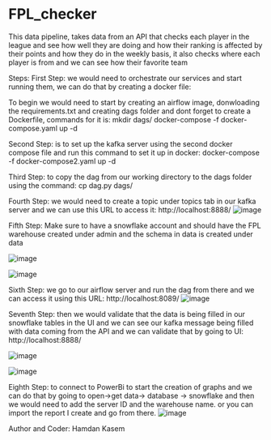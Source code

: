 # FPL_checker
This data pipeline, takes data from an API that checks each player in the league and see how well they are doing and how their ranking is affected by their points and how they do in the weekly basis, it also checks where each player is from and we can see how their favorite team

Steps:
First Step: we would need to orchestrate our services and start running them, we can do that by creating a docker file:

To begin we would need to start by creating an airflow image, donwloading the requirements.txt and creating dags folder and dont forget to create a Dockerfile, commands for it is:
mkdir dags/
docker-compose -f docker-compose.yaml up -d

Second Step: is to set up the kafka server using the second docker compose file and run this command to set it up in docker:
docker-compose -f docker-compose2.yaml up -d

Third Step: to copy the dag from our working directory to the dags folder using the command:
cp dag.py dags/

Fourth Step: we would need to create a topic under topics tab in our kafka server and we can use this URL to access it: http://localhost:8888/
![image](https://github.com/kase4140/FPL_checker/assets/58044223/cda3103c-8eef-489d-b310-39aa5839c0b9)

Fifth Step: Make sure to have a snowflake account and should have the FPL warehouse created under admin and the schema in data is created under data

![image](https://github.com/kase4140/FPL_checker/assets/58044223/4910d645-7794-4674-814f-ab0313e50972)

![image](https://github.com/kase4140/FPL_checker/assets/58044223/2765d231-701c-453d-a811-4dd3685a6604)


Sixth Step: we go to our airflow server and run the dag from there and we can access it using this URL: http://localhost:8089/
![image](https://github.com/kase4140/FPL_checker/assets/58044223/c2fdf828-9bed-42dc-b73c-b44784850aa6)


Seventh Step: then we would validate that the data is being filled in our snowflake tables in the UI and we can see our kafka message being filled with data coming from the API and we can validate that by going to UI: http://localhost:8888/

![image](https://github.com/kase4140/FPL_checker/assets/58044223/4809cddf-bf3c-441a-beb1-cd9e58dfe2f1)

![image](https://github.com/kase4140/FPL_checker/assets/58044223/da008132-980f-4269-af4f-d5321700fb71)


Eighth Step: to connect to PowerBi to start the creation of graphs and we can do that by going to open->get data-> database -> snowflake and then we would need to add the server ID and the warehouse name. or you can import the report I create and go from there.
![image](https://github.com/kase4140/FPL_checker/assets/58044223/ef9cbbec-a82e-4fe8-8b2a-97cc7add3a4b)

Author and Coder: Hamdan Kasem

